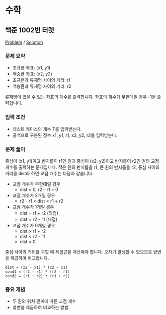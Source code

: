 # 수학

## 백준 1002번 터렛

[Problem](https://www.acmicpc.net/problem/1002) / [Solution](boj1002.cpp)

### 문제 요약

- 조규현 좌표: (x1, y1)
- 백승환 좌표: (x2, y2)
- 조규현과 류재명 사이의 거리: r1
- 백승환과 류재명 사이의 거리: r2

류재명이 있을 수 있는 좌표의 개수를 출력합니다. 좌표의 개수가 무한대일 경우 -1을 출력합니다.

### 입력 조건

- 테스트 케이스의 개수 T를 입력받는다.
- 공백으로 구분된 정수 x1, y1, r1, x2, y2, r2를 입력받는다.

### 문제 풀이

중심이 (x1, y1)이고 반지름이 r1인 원과 중심이 (x2, y2)이고 반지름이 r2인 원의 교점 개수를 출력하는 문제입니다. 작은 원의 반지름을 r1, 큰 원의 반지름을 r2, 중심 사이의 거리를 dist라 하면 교점 개수는 다음과 같습니다.

- 교점 개수가 무한대일 경우
  - dist = 0, r2 - r1 = 0
- 교점 개수가 2개일 경우
  - r2 - r1 < dist < r1 + r2
- 교점 개수가 1개일 경우
  - dist = r1 + r2 (외접)
  - dist = r2 - r1 (내접)
- 교점 개수가 0개일 경우
  - dist > r1 + r2
  - dist < r2 - r1
  - dist = 0

중심 사이의 거리를 구할 때 제곱근을 계산해야 합니다. 오차가 발생할 수 있으므로 양변을 제곱하여 비교합니다.

```
dist = (x2 - x1) * (x2 - x1)
cond1 = (r2 - r1) * (r2 - r1)
cond2 = (r1 + r2) * (r1 + r2)
```

### 중요 개념

- 두 원의 위치 관계에 따른 교점 개수
- 양변을 제곱하여 비교하는 방법
